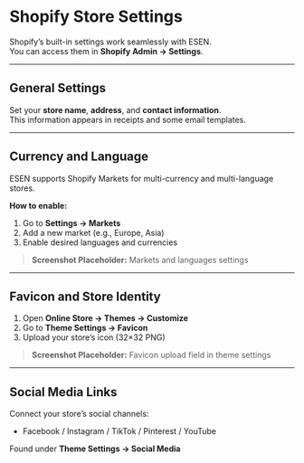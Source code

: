 # Shopify Store Settings

Shopify’s built-in settings work seamlessly with ESEN.  
You can access them in **Shopify Admin → Settings**.

---

## General Settings
Set your **store name**, **address**, and **contact information**.  
This information appears in receipts and some email templates.

---

## Currency and Language
ESEN supports Shopify Markets for multi-currency and multi-language stores.

**How to enable:**
1. Go to **Settings → Markets**
2. Add a new market (e.g., Europe, Asia)
3. Enable desired languages and currencies

> **Screenshot Placeholder:** Markets and languages settings

---

## Favicon and Store Identity
1. Open **Online Store → Themes → Customize**
2. Go to **Theme Settings → Favicon**
3. Upload your store’s icon (32×32 PNG)

> **Screenshot Placeholder:** Favicon upload field in theme settings

---

## Social Media Links
Connect your store’s social channels:
- Facebook / Instagram / TikTok / Pinterest / YouTube

Found under **Theme Settings → Social Media**
